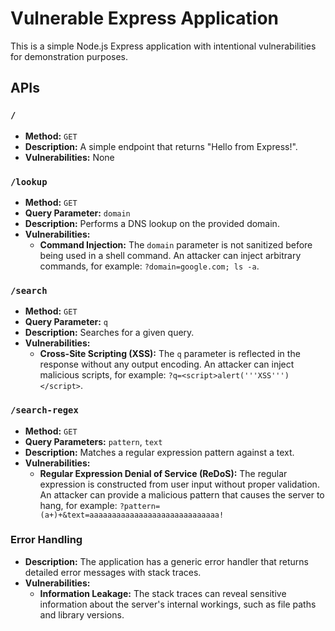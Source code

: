 # Vulnerable Express Application

This is a simple Node.js Express application with intentional vulnerabilities for demonstration purposes.

## APIs

### `/`

- **Method:** `GET`
- **Description:** A simple endpoint that returns "Hello from Express!".
- **Vulnerabilities:** None

### `/lookup`

- **Method:** `GET`
- **Query Parameter:** `domain`
- **Description:** Performs a DNS lookup on the provided domain.
- **Vulnerabilities:**
  - **Command Injection:** The `domain` parameter is not sanitized before being used in a shell command. An attacker can inject arbitrary commands, for example: `?domain=google.com; ls -a`.

### `/search`

- **Method:** `GET`
- **Query Parameter:** `q`
- **Description:** Searches for a given query.
- **Vulnerabilities:**
  - **Cross-Site Scripting (XSS):** The `q` parameter is reflected in the response without any output encoding. An attacker can inject malicious scripts, for example: `?q=<script>alert('''XSS''')</script>`.

### `/search-regex`

- **Method:** `GET`
- **Query Parameters:** `pattern`, `text`
- **Description:** Matches a regular expression pattern against a text.
- **Vulnerabilities:**
  - **Regular Expression Denial of Service (ReDoS):** The regular expression is constructed from user input without proper validation. An attacker can provide a malicious pattern that causes the server to hang, for example: `?pattern=(a+)+&text=aaaaaaaaaaaaaaaaaaaaaaaaaaaaa!`

### Error Handling

- **Description:** The application has a generic error handler that returns detailed error messages with stack traces.
- **Vulnerabilities:**
  - **Information Leakage:** The stack traces can reveal sensitive information about the server's internal workings, such as file paths and library versions.
